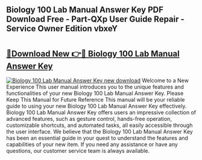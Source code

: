 ## Biology 100 Lab Manual Answer Key PDF Download Free - Part-QXp User Guide Repair - Service Owner Edition vbxeY

# <h2><a href="http://bc53988.oget.top/?id=Biology+100+Lab+Manual+Answer+Key">🔗Download New 👉🔴 Biology 100 Lab Manual Answer Key</a></h2>

[![Biology 100 Lab Manual Answer Key new download](https://i.imgur.com/5g1atiW.png)](http://bc53988.oget.top/?id=Biology+100+Lab+Manual+Answer+Key)
Welcome to a New Experience This user manual introduces you to the unique features and functionalities of your new Biology 100 Lab Manual Answer Key. Please Keep This Manual for Future Reference This manual will be your reliable guide to using your new Biology 100 Lab Manual Answer Key effectively. Biology 100 Lab Manual Answer Key offers users an impressive collection of advanced features, such as gesture control, hands-free operation, customizable shortcuts, and automated tasks, all easily accessible through the user interface. We believe that the Biology 100 Lab Manual Answer Key has been an essential guide in your quest to understand the features and capabilities of your new item. If you need any assistance or have any questions, our customer service team is always available.
